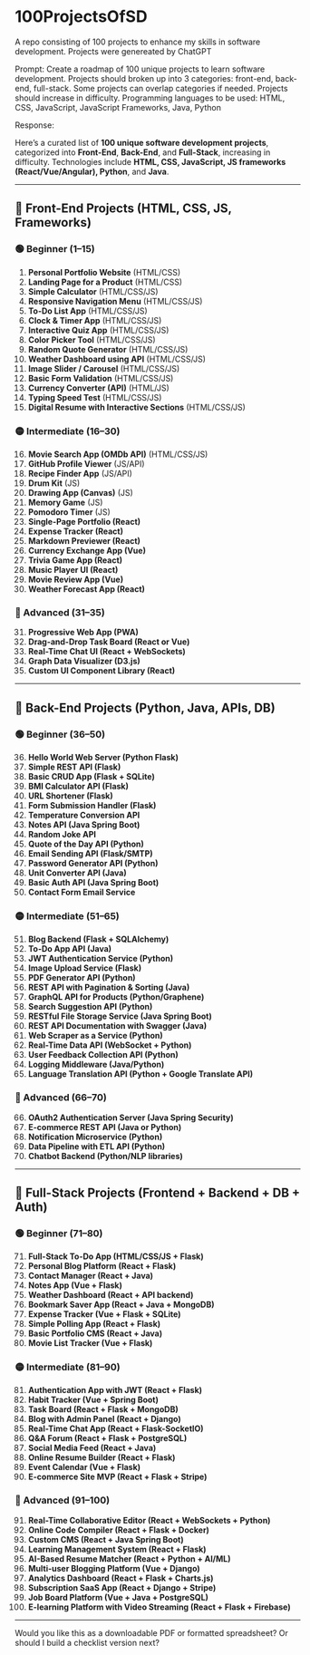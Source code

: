 # 100ProjectsOfSD
A repo consisting of 100 projects to enhance my skills in software development. Projects were genereated by ChatGPT

Prompt: Create a roadmap of 100 unique projects to learn software development. Projects should broken up into 3 categories: front-end, back-end, full-stack. Some projects can overlap categories if needed. Projects should increase in difficulty. Programming languages to be used: HTML, CSS, JavaScript, JavaScript Frameworks, Java, Python

Response: 

Here’s a curated list of **100 unique software development projects**, categorized into **Front-End**, **Back-End**, and **Full-Stack**, increasing in difficulty. Technologies include **HTML, CSS, JavaScript, JS frameworks (React/Vue/Angular), Python**, and **Java**.

---

## 🔷 **Front-End Projects (HTML, CSS, JS, Frameworks)**

### 🟢 Beginner (1–15)
1. **Personal Portfolio Website** (HTML/CSS)
2. **Landing Page for a Product** (HTML/CSS)
3. **Simple Calculator** (HTML/CSS/JS)
4. **Responsive Navigation Menu** (HTML/CSS/JS)
5. **To-Do List App** (HTML/CSS/JS)
6. **Clock & Timer App** (HTML/CSS/JS)
7. **Interactive Quiz App** (HTML/CSS/JS)
8. **Color Picker Tool** (HTML/CSS/JS)
9. **Random Quote Generator** (HTML/CSS/JS)
10. **Weather Dashboard using API** (HTML/CSS/JS)
11. **Image Slider / Carousel** (HTML/CSS/JS)
12. **Basic Form Validation** (HTML/CSS/JS)
13. **Currency Converter (API)** (HTML/JS)
14. **Typing Speed Test** (HTML/CSS/JS)
15. **Digital Resume with Interactive Sections** (HTML/CSS/JS)

### 🟡 Intermediate (16–30)
16. **Movie Search App (OMDb API)** (HTML/CSS/JS)
17. **GitHub Profile Viewer** (JS/API)
18. **Recipe Finder App** (JS/API)
19. **Drum Kit** (JS)
20. **Drawing App (Canvas)** (JS)
21. **Memory Game** (JS)
22. **Pomodoro Timer** (JS)
23. **Single-Page Portfolio (React)**  
24. **Expense Tracker (React)**  
25. **Markdown Previewer (React)**  
26. **Currency Exchange App (Vue)**  
27. **Trivia Game App (React)**  
28. **Music Player UI (React)**  
29. **Movie Review App (Vue)**  
30. **Weather Forecast App (React)**

### 🔴 Advanced (31–35)
31. **Progressive Web App (PWA)**  
32. **Drag-and-Drop Task Board (React or Vue)**  
33. **Real-Time Chat UI (React + WebSockets)**  
34. **Graph Data Visualizer (D3.js)**  
35. **Custom UI Component Library (React)**  

---

## 🔶 **Back-End Projects (Python, Java, APIs, DB)**

### 🟢 Beginner (36–50)
36. **Hello World Web Server (Python Flask)**  
37. **Simple REST API (Flask)**  
38. **Basic CRUD App (Flask + SQLite)**  
39. **BMI Calculator API (Flask)**  
40. **URL Shortener (Flask)**  
41. **Form Submission Handler (Flask)**  
42. **Temperature Conversion API**  
43. **Notes API (Java Spring Boot)**  
44. **Random Joke API**  
45. **Quote of the Day API (Python)**  
46. **Email Sending API (Flask/SMTP)**  
47. **Password Generator API (Python)**  
48. **Unit Converter API (Java)**  
49. **Basic Auth API (Java Spring Boot)**  
50. **Contact Form Email Service**  

### 🟡 Intermediate (51–65)
51. **Blog Backend (Flask + SQLAlchemy)**  
52. **To-Do App API (Java)**  
53. **JWT Authentication Service (Python)**  
54. **Image Upload Service (Flask)**  
55. **PDF Generator API (Python)**  
56. **REST API with Pagination & Sorting (Java)**  
57. **GraphQL API for Products (Python/Graphene)**  
58. **Search Suggestion API (Python)**  
59. **RESTful File Storage Service (Java Spring Boot)**  
60. **REST API Documentation with Swagger (Java)**  
61. **Web Scraper as a Service (Python)**  
62. **Real-Time Data API (WebSocket + Python)**  
63. **User Feedback Collection API (Python)**  
64. **Logging Middleware (Java/Python)**  
65. **Language Translation API (Python + Google Translate API)**  

### 🔴 Advanced (66–70)
66. **OAuth2 Authentication Server (Java Spring Security)**  
67. **E-commerce REST API (Java or Python)**  
68. **Notification Microservice (Python)**  
69. **Data Pipeline with ETL API (Python)**  
70. **Chatbot Backend (Python/NLP libraries)**  

---

## 🔷 **Full-Stack Projects (Frontend + Backend + DB + Auth)**

### 🟢 Beginner (71–80)
71. **Full-Stack To-Do App (HTML/CSS/JS + Flask)**  
72. **Personal Blog Platform (React + Flask)**  
73. **Contact Manager (React + Java)**  
74. **Notes App (Vue + Flask)**  
75. **Weather Dashboard (React + API backend)**  
76. **Bookmark Saver App (React + Java + MongoDB)**  
77. **Expense Tracker (Vue + Flask + SQLite)**  
78. **Simple Polling App (React + Flask)**  
79. **Basic Portfolio CMS (React + Java)**  
80. **Movie List Tracker (Vue + Flask)**  

### 🟡 Intermediate (81–90)
81. **Authentication App with JWT (React + Flask)**  
82. **Habit Tracker (Vue + Spring Boot)**  
83. **Task Board (React + Flask + MongoDB)**  
84. **Blog with Admin Panel (React + Django)**  
85. **Real-Time Chat App (React + Flask-SocketIO)**  
86. **Q&A Forum (React + Flask + PostgreSQL)**  
87. **Social Media Feed (React + Java)**  
88. **Online Resume Builder (React + Flask)**  
89. **Event Calendar (Vue + Flask)**  
90. **E-commerce Site MVP (React + Flask + Stripe)**  

### 🔴 Advanced (91–100)
91. **Real-Time Collaborative Editor (React + WebSockets + Python)**  
92. **Online Code Compiler (React + Flask + Docker)**  
93. **Custom CMS (React + Java Spring Boot)**  
94. **Learning Management System (React + Flask)**  
95. **AI-Based Resume Matcher (React + Python + AI/ML)**  
96. **Multi-user Blogging Platform (Vue + Django)**  
97. **Analytics Dashboard (React + Flask + Charts.js)**  
98. **Subscription SaaS App (React + Django + Stripe)**  
99. **Job Board Platform (Vue + Java + PostgreSQL)**  
100. **E-learning Platform with Video Streaming (React + Flask + Firebase)**  

---

Would you like this as a downloadable PDF or formatted spreadsheet? Or should I build a checklist version next?

